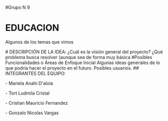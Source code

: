 
#Grupo N 9 

# EDUCACION
</p>
Algunos de los temas que vimos 
</p>
# DESCRIPCIÓN DE LA IDEA: 
¿Cuál es la visión general del proyecto? ¿Qué problema busca resolver (aunque sea de forma muy básica
#Posibles Funcionalidades o Áreas de Enfoque Inicial
Algunas ideas generales de lo que podría hacer el proyecto en el futuro. Posibles usuarios.
## INTEGRANTES DEL EQUIPO: 
</p>
- Mariela Anahi D'aloia
</p>
- Tort Ludmila Cristal
</p>
- Cristian Mauricio Fernandez
</p>
- Gonzalo Nicolas Vargas
</p>
